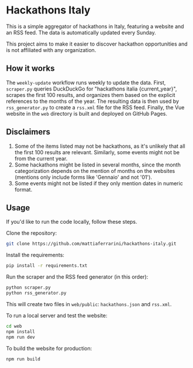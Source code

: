 # Hackathons Italy

This is a simple aggregator of hackathons in Italy, featuring a website and an RSS feed. The data is automatically updated every Sunday.

This project aims to make it easier to discover hackathon opportunities and is not affiliated with any organization.

## How it works

The `weekly-update` workflow runs weekly to update the data. First, `scraper.py` queries DuckDuckGo for "hackathons italia {current_year}", scrapes the first 100 results, and organizes them based on the explicit references to the months of the year. The resulting data is then used by `rss_generator.py` to create a `rss.xml` file for the RSS feed. Finally, the Vue website in the `web` directory is built and deployed on GitHub Pages.

## Disclaimers

1. Some of the items listed may not be hackathons, as it's unlikely that all the first 100 results are relevant. Similarly, some events might not be from the current year.
2. Some hackathons might be listed in several months, since the month categorization depends on the mention of months on the websites (mentions only include forms like 'Gennaio' and not '01').
3. Some events might not be listed if they only mention dates in numeric format.

## Usage

If you'd like to run the code locally, follow these steps.

Clone the repository:
```bash
git clone https://github.com/mattiaferrarini/hackathons-italy.git
```

Install the requirements:
```bash
pip install -r requirements.txt
```

Run the scraper and the RSS feed generator (in this order):
```bash
python scraper.py
python rss_generator.py
```

This will create two files in `web/public`: `hackathons.json` and `rss.xml`.

To run a local server and test the website:
```bash
cd web
npm install
npm run dev
```

To build the website for production:
```bash
npm run build
```
